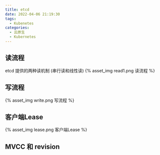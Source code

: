 ```yaml
---
title: etcd
date: 2022-04-06 21:19:30
tags:
  - Kubenetes
categories: 
  - 云原生
  - Kubernetes
---
```



<p></p>
<!-- more -->

## 读流程
etcd 提供的两种读机制 (串行读和线性读) 
{% asset_img   read1.png   读流程 %}

## 写流程
{% asset_img   write.png   写流程 %}

## 客户端Lease
{% asset_img   lease.png   客户端Lease %}


## MVCC 和 revision




